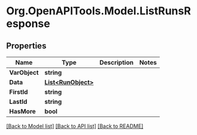 # Org.OpenAPITools.Model.ListRunsResponse

## Properties

Name | Type | Description | Notes
------------ | ------------- | ------------- | -------------
**VarObject** | **string** |  | 
**Data** | [**List&lt;RunObject&gt;**](RunObject.md) |  | 
**FirstId** | **string** |  | 
**LastId** | **string** |  | 
**HasMore** | **bool** |  | 

[[Back to Model list]](../README.md#documentation-for-models) [[Back to API list]](../README.md#documentation-for-api-endpoints) [[Back to README]](../README.md)

